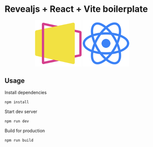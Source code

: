 # Revealjs + React + Vite boilerplate

<div align="center">
  <img width="30%" src="public/images/reveal-symbol.svg" />
  <img width="30%" src="images/react-icon.svg" />
</div>

## Usage

Install dependencies

```bash
npm install
```

Start dev server

```bash
npm run dev
```

Build for production
```bash
npm run build
```
